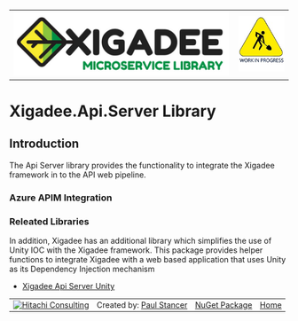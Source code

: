 <table>
<tr>
<td width="80%"><a href="../../../README.md"><img src="../../../docs/X2a.png" alt="Xigadee"></a></td>
<td width = "*" align="right"><img src="../../../docs/smallWIP.jpg" alt="Sorry, I'm still working here" height="100"></td>
</tr>
</table>

# Xigadee.Api.Server Library

## Introduction

The Api Server library provides the functionality to integrate the Xigadee framework in to the API web pipeline.


### Azure APIM Integration

### Releated Libraries
In addition, Xigadee has an additional library which simplifies the use of Unity IOC with the Xigadee framework.
This package provides helper functions to integrate Xigadee with a web based application that uses Unity as its Dependency Injection mechanism
* [Xigadee Api Server Unity](../../Xigadee.Api.Server.Unity/_docs/Introduction.md) 




<table>
<tr> 
<td><a href="http://www.hitachiconsulting.com"><img src="../../docs/hitachi.png" alt="Hitachi Consulting" height="50"/></a></td> 
  <td>Created by: <a href="http://github.com/paulstancer">Paul Stancer</a></td>
  <td><a href="https://www.nuget.org/packages/Xigadee.Api.Server">NuGet Package</a></td>
  <td><a href="../../../README.md">Home</a></td>
</tr>
</table>
